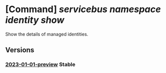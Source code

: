 # [Command] _servicebus namespace identity show_

Show the details of managed identities.

## Versions

### [2023-01-01-preview](/Resources/mgmt-plane/L3N1YnNjcmlwdGlvbnMve30vcmVzb3VyY2Vncm91cHMve30vcHJvdmlkZXJzL21pY3Jvc29mdC5zZXJ2aWNlYnVzL25hbWVzcGFjZXMve30=/2023-01-01-preview.xml) **Stable**

<!-- mgmt-plane /subscriptions/{}/resourcegroups/{}/providers/microsoft.servicebus/namespaces/{} 2023-01-01-preview identity -->
